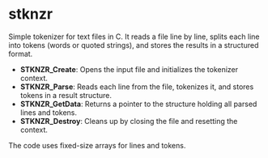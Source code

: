 # stknzr

Simple tokenizer for text files in C. It reads a file line by line, splits each line into tokens (words or quoted strings), and stores the results in a structured format.

- **STKNZR_Create**: Opens the input file and initializes the tokenizer context.
- **STKNZR_Parse**: Reads each line from the file, tokenizes it, and stores tokens in a result structure.
- **STKNZR_GetData**: Returns a pointer to the structure holding all parsed lines and tokens.
- **STKNZR_Destroy**: Cleans up by closing the file and resetting the context.

The code uses fixed-size arrays for lines and tokens.
